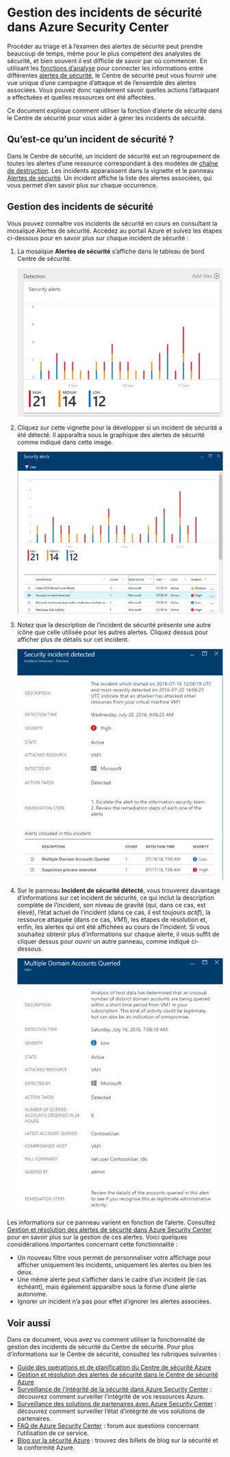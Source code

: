 <properties
   pageTitle="Gestion des incidents de sécurité dans Azure Security Center | Microsoft Azure"
   description="Ce document est conçu pour vous aider à utiliser les fonctionnalités de Azure Security Center pour gérer les incidents de sécurité."
   services="security-center"
   documentationCenter="na"
   authors="YuriDio"
   manager="swadhwa"
   editor=""/>

<tags
   ms.service="security-center"
   ms.topic="hero-article"
   ms.devlang="na"
   ms.tgt_pltfrm="na"
   ms.workload="na"
   ms.date="07/20/2016"
   ms.author="yurid"/>

# Gestion des incidents de sécurité dans Azure Security Center 
Procéder au triage et à l’examen des alertes de sécurité peut prendre beaucoup de temps, même pour le plus compétent des analystes de sécurité, et bien souvent il est difficile de savoir par où commencer. En utilisant les [fonctions d’analyse](security-center-detection-capabilities.md) pour connecter les informations entre différentes [alertes de sécurité](security-center-managing-and-responding-alerts.md), le Centre de sécurité peut vous fournir une vue unique d’une campagne d’attaque et de l’ensemble des alertes associées. Vous pouvez donc rapidement savoir quelles actions l’attaquant a effectuées et quelles ressources ont été affectées.

Ce document explique comment utiliser la fonction d’alerte de sécurité dans le Centre de sécurité pour vous aider à gérer les incidents de sécurité.


## Qu’est-ce qu’un incident de sécurité ?

Dans le Centre de sécurité, un incident de sécurité est un regroupement de toutes les alertes d’une ressource correspondant à des modèles de [chaîne de destruction](https://blogs.technet.microsoft.com/office365security/addressing-your-cxos-top-five-cloud-security-concerns/). Les incidents apparaissent dans la vignette et le panneau [Alertes de sécurité](security-center-managing-and-responding-alerts.md). Un incident affiche la liste des alertes associées, qui vous permet d’en savoir plus sur chaque occurrence.

## Gestion des incidents de sécurité

Vous pouvez connaître vos incidents de sécurité en cours en consultant la mosaïque Alertes de sécurité. Accédez au portail Azure et suivez les étapes ci-dessous pour en savoir plus sur chaque incident de sécurité :

1. La mosaïque **Alertes de sécurité** s’affiche dans le tableau de bord Centre de sécurité.

    ![Vignette Alertes de sécurité dans le Centre de sécurité](./media/security-center-incident/security-center-incident-fig1.png)

2.  Cliquez sur cette vignette pour la développer si un incident de sécurité a été détecté. Il apparaîtra sous le graphique des alertes de sécurité comme indiqué dans cette image.

    ![Incident de sécurité](./media/security-center-incident/security-center-incident-fig2.png)

3.	Notez que la description de l’incident de sécurité présente une autre icône que celle utilisée pour les autres alertes. Cliquez dessus pour afficher plus de détails sur cet incident.

	![Incident de sécurité](./media/security-center-incident/security-center-incident-fig3.png)

4. 	Sur le panneau **Incident de sécurité détecté**, vous trouverez davantage d’informations sur cet incident de sécurité, ce qui inclut la description complète de l’incident, son niveau de gravité (qui, dans ce cas, est élevé), l’état actuel de l’incident (dans ce cas, il est toujours *actif*), la ressource attaquée (dans ce cas, *VM1*), les étapes de résolution et, enfin, les alertes qui ont été affichées au cours de l’incident. Si vous souhaitez obtenir plus d’informations sur chaque alerte, il vous suffit de cliquer dessus pour ouvrir un autre panneau, comme indiqué ci-dessous.

	![Incident de sécurité](./media/security-center-incident/security-center-incident-fig4.png)

Les informations sur ce panneau varient en fonction de l’alerte. Consultez [Gestion et résolution des alertes de sécurité dans Azure Security Center](security-center-managing-and-responding-alerts.md) pour en savoir plus sur la gestion de ces alertes. Voici quelques considérations importantes concernant cette fonctionnalité :

- Un nouveau filtre vous permet de personnaliser votre affichage pour afficher uniquement les incidents, uniquement les alertes ou bien les deux.
- Une même alerte peut s’afficher dans le cadre d’un incident (le cas échéant), mais également apparaître sous la forme d’une alerte autonome.
- Ignorer un incident n’a pas pour effet d’ignorer les alertes associées.

## Voir aussi

Dans ce document, vous avez vu comment utiliser la fonctionnalité de gestion des incidents de sécurité du Centre de sécurité. Pour plus d’informations sur le Centre de sécurité, consultez les rubriques suivantes :

- [Guide des opérations et de planification du Centre de sécurité Azure](security-center-planning-and-operations-guide.md)
- [Gestion et résolution des alertes de sécurité dans le Centre de sécurité Azure](security-center-managing-and-responding-alerts.md)
- [Surveillance de l’intégrité de la sécurité dans Azure Security Center](security-center-monitoring.md) : découvrez comment surveiller l’intégrité de vos ressources Azure.
- [Surveillance des solutions de partenaires avec Azure Security Center](security-center-partner-solutions.md) : découvrez comment surveiller l’état d’intégrité de vos solutions de partenaires.
- [FAQ de Azure Security Center](security-center-faq.md) : forum aux questions concernant l’utilisation de ce service.
- [Blog sur la sécurité Azure](http://blogs.msdn.com/b/azuresecurity/) : trouvez des billets de blog sur la sécurité et la conformité Azure.

<!---HONumber=AcomDC_0720_2016-->